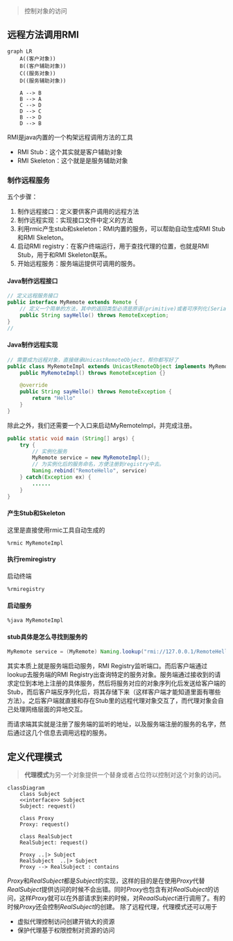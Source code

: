 > 控制对象的访问

## 远程方法调用RMI

```mermaid
graph LR
    A((客户对象))
    B((客户辅助对象))
    C((服务对象))
    D((服务辅助对象))

    A --> B
    B --> A
    C --> D
    D --> C
    B --> D
    D --> B
```

RMI是java内置的一个构架远程调用方法的工具
- RMI Stub：这个其实就是客户辅助对象
- RMI Skeleton：这个就是是服务辅助对象

### 制作远程服务
五个步骤：
1. 制作远程接口：定义要供客户调用的远程方法
2. 制作远程实现：实现接口文件中定义的方法
3. 利用rmic产生stub和skeleton：RMI内置的服务，可以帮助自动生成RMI Stub和RMI Skeleton。
4. 启动RMI registry：在客户终端运行，用于查找代理的位置，也就是RMI Stub，用于和RMI Skeleton联系。
5. 开始远程服务：服务端运提供可调用的服务。
#### Java制作远程接口
```java
// 定义远程服务接口
public interface MyRemote extends Remote {
    // 定义一个简单的方法，其中的返回类型必须是原语(primitive)或者可序列化(Serializable)的类型，因为返回值需要打包在网络中传输。
    public String sayHello() throws RemoteException;
}
//
```
#### Java制作远程实现
```java
// 需要成为远程对象，直接继承UnicastRemoteObject，帮你都写好了
public class MyRemoteImpl extends UnicastRemoteObject implements MyRemote {
    public MyRemoteImpl() throws RemoteException {}

    @override
    public String sayHello() throws RemoteException {
        return "Hello"
    }
}
```
除此之外，我们还需要一个入口来启动MyRemoteImpl，并完成注册。
```java
public static void main (String[] args) {
    try {
        // 实例化服务
        MyRemote service = new MyRemoteImpl();
        // 为实例化后的服务命名，方便注册到registry中去。
        Naming.rebind("RemoteHello", service)
    } catch(Exception ex) {
        ......
    }
}
```
#### 产生Stub和Skeleton
这里是直接使用rmic工具自动生成的
```shell
%rmic MyRemoteImpl
```
#### 执行remiregistry
启动终端
```shell
%rmiregistry
```
#### 启动服务
```shell
%java MyRemoteImpl
```
#### stub具体是怎么寻找到服务的
```java
MyRemote service = (MyRemote) Naming.lookup("rmi://127.0.0.1/RemoteHello")
```
其实本质上就是服务端启动服务，RMI Registry监听端口。而后客户端通过lookup去服务端的RMI Registry出查询特定的服务对象。服务端通过接收到的请求定位到本地上注册的具体服务，然后将服务对应的对象序列化后发送给客户端的Stub，而后客户端反序列化后，将其存储下来（这样客户端才能知道里面有哪些方法）。之后客户端就直接和存在Stub里的远程代理对象交互了，而代理对象会自己处理网络层面的异地交互。

而请求端其实就是注册了服务端的监听的地址，以及服务端注册的服务的名字，然后通过这几个信息去调用远程的服务。
## 定义代理模式
> **代理模式**为另一个对象提供一个替身或者占位符以控制对这个对象的访问。

```mermaid
classDiagram
    class Subject
    <<interface>> Subject
    Subject: request()

    class Proxy
    Proxy: request()

    class RealSubject
    RealSubject: request()

    Proxy ..|> Subject
    RealSubject  ..|> Subject
    Proxy --> RealSubject : contains
```

*Proxy*和*RealSubject*都是*Subject*的实现，这样的目的是在使用*Proxy*代替*RealSubject*提供访问的时候不会出错。同时*Proxy*也包含有对*RealSubject*的访问，这样*Proxy*就可以在外部请求到来的时候，对*ReaalSubject*进行调用了。有的时候*Proxy*还会控制*RealSubject*的创建。
除了远程代理，代理模式还可以用于
- 虚拟代理控制访问创建开销大的资源
- 保护代理基于权限控制对资源的访问